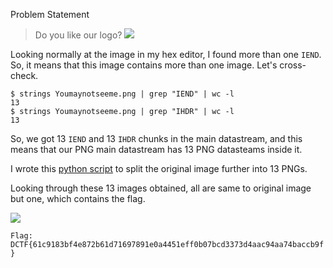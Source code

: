 Problem Statement
> Do you like our logo?
![](https://ibin.co/3cMz5J6L7nFD.png)

Looking normally at the image in my hex editor, I found more than one `IEND`. So, it means that this image contains more than one image. Let's cross-check.
```
$ strings Youmaynotseeme.png | grep "IEND" | wc -l
13
$ strings Youmaynotseeme.png | grep "IHDR" | wc -l
13
```

So, we got 13 `IEND` and 13 `IHDR` chunks in the main datastream, and this means that our PNG main datastream has 13 PNG datasteams inside it.

I wrote this [python script](https://gist.github.com/mananpal1997/4e9f3f8ecda4b2a5b7050afa1a784a44) to split the original image further into 13 PNGs.

Looking through these 13 images obtained, all are same to original image but one, which contains the flag.

![](https://ibin.co/w800/3cN53uTZsqel.png)

`Flag: DCTF{61c9183bf4e872b61d71697891e0a4451eff0b07bcd3373d4aac94aa74baccb9f}`
